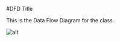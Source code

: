 #DFD Title

This is the Data Flow Diagram for the class. 

![alt](https://cloud.githubusercontent.com/assets/21317448/18528044/e5e70b56-7a8c-11e6-91f1-049d779df45d.png)
